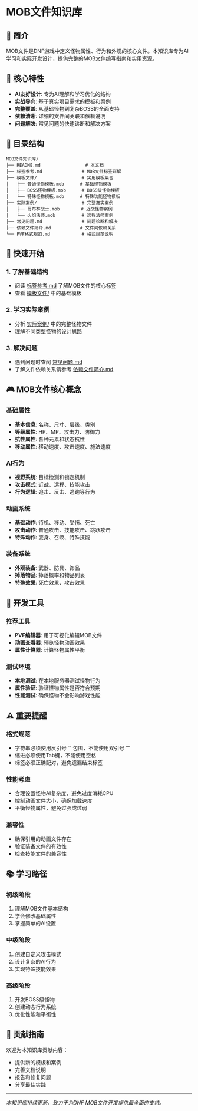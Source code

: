 # MOB文件知识库

## 📖 简介

MOB文件是DNF游戏中定义怪物属性、行为和外观的核心文件。本知识库专为AI学习和实际开发设计，提供完整的MOB文件编写指南和实用资源。

## 🎯 核心特性

- **AI友好设计**: 专为AI理解和学习优化的结构
- **实战导向**: 基于真实项目需求的模板和案例
- **完整覆盖**: 从基础怪物到复杂BOSS的全面支持
- **依赖清晰**: 详细的文件间关联和依赖说明
- **问题解决**: 常见问题的快速诊断和解决方案

## 📁 目录结构

```
MOB文件知识库/
├── README.md                 # 本文档
├── 标签参考.md               # MOB文件标签详解
├── 模板文件/                 # 实用模板集合
│   ├── 普通怪物模板.mob      # 基础怪物模板
│   ├── BOSS怪物模板.mob      # BOSS级怪物模板
│   └── 特殊怪物模板.mob      # 特殊功能怪物模板
├── 实际案例/                 # 完整真实案例
│   ├── 哥布林战士.mob        # 近战怪物案例
│   └── 火焰法师.mob          # 远程法师案例
├── 常见问题.md               # 问题诊断和解决
├── 依赖文件简介.md           # 文件间依赖关系
└── PVF格式规范.md            # 格式规范说明
```

## 🚀 快速开始

### 1. 了解基础结构
- 阅读 [标签参考.md](标签参考.md) 了解MOB文件的核心标签
- 查看 [模板文件/](模板文件/) 中的基础模板

### 2. 学习实际案例
- 分析 [实际案例/](实际案例/) 中的完整怪物文件
- 理解不同类型怪物的设计思路

### 3. 解决问题
- 遇到问题时查阅 [常见问题.md](常见问题.md)
- 了解文件依赖关系请参考 [依赖文件简介.md](依赖文件简介.md)

## 🎮 MOB文件核心概念

### 基础属性
- **基本信息**: 名称、尺寸、层级、类别
- **等级属性**: HP、MP、攻击力、防御力
- **抗性属性**: 各种元素和状态抗性
- **移动属性**: 移动速度、攻击速度、施法速度

### AI行为
- **视野系统**: 目标检测和锁定机制
- **攻击模式**: 近战、远程、技能攻击
- **行为逻辑**: 追击、反击、逃跑等行为

### 动画系统
- **基础动作**: 待机、移动、受伤、死亡
- **攻击动作**: 普通攻击、技能攻击、跳跃攻击
- **特殊动作**: 变身、召唤、特殊技能

### 装备系统
- **外观装备**: 武器、防具、饰品
- **掉落物品**: 掉落概率和物品列表
- **特殊效果**: 死亡效果、攻击效果

## 🔧 开发工具

### 推荐工具
- **PVF编辑器**: 用于可视化编辑MOB文件
- **动画查看器**: 预览怪物动画效果
- **属性计算器**: 计算怪物属性平衡

### 测试环境
- **本地测试**: 在本地服务器测试怪物行为
- **属性验证**: 验证怪物属性是否符合预期
- **性能测试**: 确保怪物不会影响游戏性能

## ⚠️ 重要提醒

### 格式规范
- 字符串必须使用反引号 \`\` 包围，不能使用双引号 ""
- 缩进必须使用Tab键，不能使用空格
- 标签必须正确配对，避免遗漏结束标签

### 性能考虑
- 合理设置怪物AI复杂度，避免过度消耗CPU
- 控制动画文件大小，确保加载速度
- 平衡怪物属性，避免过强或过弱

### 兼容性
- 确保引用的动画文件存在
- 验证装备文件的有效性
- 检查技能文件的兼容性

## 📚 学习路径

### 初级阶段
1. 理解MOB文件基本结构
2. 学会修改基础属性
3. 掌握简单的AI设置

### 中级阶段
1. 创建自定义攻击模式
2. 设计复杂的AI行为
3. 实现特殊技能效果

### 高级阶段
1. 开发BOSS级怪物
2. 创建动态行为系统
3. 优化性能和平衡性

## 🤝 贡献指南

欢迎为本知识库贡献内容：
- 提供新的模板和案例
- 完善文档说明
- 报告和修复问题
- 分享最佳实践

---

*本知识库持续更新，致力于为DNF MOB文件开发提供最全面的支持。*